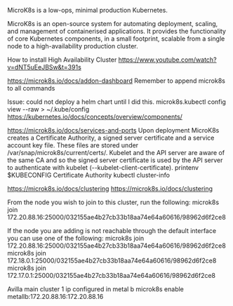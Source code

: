 MicroK8s is a low-ops, minimal production Kubernetes.

MicroK8s is an open-source system for automating deployment, scaling, and management of containerised applications. It provides the functionality of core Kubernetes components, in a small footprint, scalable from a single node to a high-availability production cluster.

How to install High Availability Cluster
https://www.youtube.com/watch?v=dNT5uEeJBSw&t=391s

https://microk8s.io/docs/addon-dashboard
Remember to append microk8s to all commands

Issue: could not deploy a helm chart until I did this.
microk8s.kubectl config view --raw > ~/.kube/config
https://kubernetes.io/docs/concepts/overview/components/

https://microk8s.io/docs/services-and-ports
Upon deployment MicroK8s creates a Certificate Authority, a signed server certificate and a service account key file. These files are stored under /var/snap/microk8s/current/certs/. Kubelet and the API server are aware of the same CA and so the signed server certificate is used by the API server to authenticate with kubelet (--kubelet-client-certificate).
printenv $KUBECONFIG
Certificate Authority
kubectl cluster-info

https://microk8s.io/docs/clustering
https://microk8s.io/docs/clustering

From the node you wish to join to this cluster, run the following:
microk8s join 172.20.88.16:25000/032155ae4b27cb33b18aa74e64a60616/98962d6f2ce8

If the node you are adding is not reachable through the default interface you can use one of the following:
 microk8s join 172.20.88.16:25000/032155ae4b27cb33b18aa74e64a60616/98962d6f2ce8
 microk8s join 172.18.0.1:25000/032155ae4b27cb33b18aa74e64a60616/98962d6f2ce8
 microk8s join 172.17.0.1:25000/032155ae4b27cb33b18aa74e64a60616/98962d6f2ce8

Avilla main cluster 1 ip configured in metal b
microk8s enable metallb:172.20.88.16:172.20.88.16

